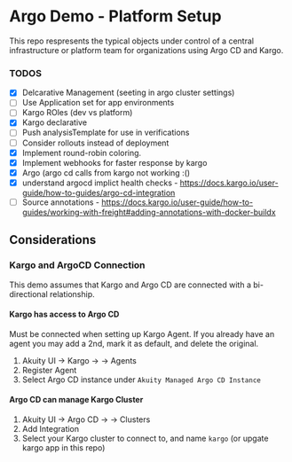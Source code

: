 # Argo Demo - Platform Setup

This repo respresents the typical objects under control of a central infrastructure or platform team for organizations using Argo CD and Kargo.



### TODOS

- [x] Delcarative Management (seeting in argo cluster settings)
- [ ] Use Application set for app environments
- [ ] Kargo ROles (dev vs platform)
- [x] Kargo declarative
- [ ] Push analysisTemplate for use in verifications
- [ ] Consider rollouts instead of deployment
- [x] Implement round-robin coloring.
- [x] Implement webhooks for faster response by kargo 
 - [x] Argo (argo cd calls from kargo not working :()
- [x] understand argocd implict health checks - https://docs.kargo.io/user-guide/how-to-guides/argo-cd-integration
- [ ] Source annotations - https://docs.kargo.io/user-guide/how-to-guides/working-with-freight#adding-annotations-with-docker-buildx

## Considerations

### Kargo and ArgoCD Connection

This demo assumes that Kargo and Argo CD are connected with a bi-directional relationship.

#### Kargo has access to Argo CD 
Must be connected when setting up Kargo Agent. If you already have an agent you may add a 2nd, mark it as default, and delete the original.

1) Akuity UI -> Kargo -> <Instance> -> Agents 
2) Register Agent
3) Select Argo CD instance under `Akuity Managed Argo CD Instance`

#### Argo CD can manage Kargo Cluster
1) Akuity UI -> Argo CD -> <Instance> -> Clusters
2) Add Integration
3) Select your Kargo cluster to connect to, and name `kargo` (or upgate kargo app in this repo)